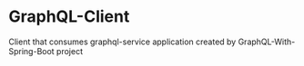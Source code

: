 # GraphQL-Client
Client that consumes graphql-service application created by GraphQL-With-Spring-Boot project
